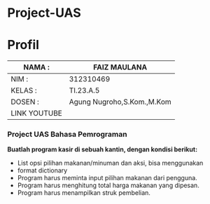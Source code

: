 # Project-UAS

# Profil

| NAMA  :| FAIZ MAULANA |
| --- | --- |
| NIM   :| 312310469 |
| KELAS :| TI.23.A.5 |
| DOSEN :| Agung Nugroho,S.Kom.,M.Kom |
| LINK YOUTUBE |                     |

### Project UAS Bahasa Pemrograman

**Buatlah program kasir di sebuah kantin, dengan kondisi berikut:**
- List opsi pilihan makanan/minuman dan aksi, bisa menggunakan
- format dictionary
- Program harus meminta input pilihan makanan dari pengguna.
- Program harus menghitung total harga makanan yang dipesan.
- Program harus menampilkan struk pembelian.
